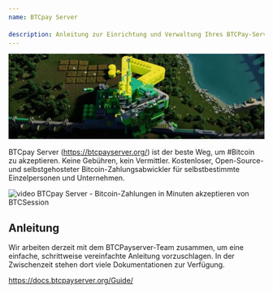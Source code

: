 ```yaml
---
name: BTCpay Server

description: Anleitung zur Einrichtung und Verwaltung Ihres BTCPay-Servers
---
```


![cover](assets/cover.jpeg)

BTCpay Server (https://btcpayserver.org/) ist der beste Weg, um #Bitcoin zu akzeptieren. Keine Gebühren, kein Vermittler. Kostenloser, Open-Source- und selbstgehosteter Bitcoin-Zahlungsabwickler für selbstbestimmte Einzelpersonen und Unternehmen.

![video](https://youtu.be/KqsM-n-e4aY)
BTCpay Server - Bitcoin-Zahlungen in Minuten akzeptieren von BTCSession

## Anleitung

Wir arbeiten derzeit mit dem BTCPayserver-Team zusammen, um eine einfache, schrittweise vereinfachte Anleitung vorzuschlagen. In der Zwischenzeit stehen dort viele Dokumentationen zur Verfügung.

https://docs.btcpayserver.org/Guide/
